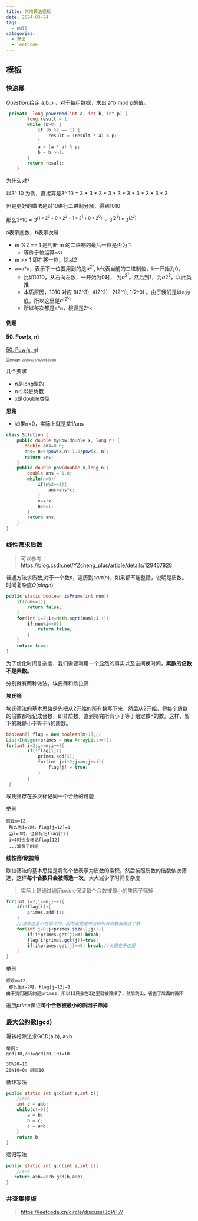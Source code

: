 ```yaml
---
title: 常用算法模板
date: 2024-03-24
tags: 
  - null
categories:  
  - 算法
  - leetcode
---
```


## 模板

### 快速幂

$Question:$给定 a,b,p ，对于每组数据，求出 a^b mod p的值。

```java
 private  long powerMod(int a, int b, int p) {
        long result = 1;
        while (b>0) {
            if (b %2 == 1) {
                result = (result * a) % p;
            }
            a = (a * a) % p;
            b = b >>1;
        }
        return result;
    }
```

为什么对?

以3^ 10 为例，直接算是3^ 10 = 3 * 3 * 3 * 3 * 3 * 3 * 3 * 3 * 3 * 3

但是更好的做法是对10进行二进制分解，得到1010

那么3^10 = $3^{(1*2^3 + 0*2^2 + 1*2^1 + 0*2^0)} = 3^{(2^3)} * 3^{(2^2)}$

a表示底数，b表示次幂

- m %2 == 1 是判断 m 的二进制的最后一位是否为 1
  - 等价于位运算`m&1`
- m >> 1 即右移一位，除以2
- a=a*a，表示下一位要用到的是$a^{2^k}$,  k代表当前的二进制位，k一开始为0。
  - 比如1010，从右向左数，一开始为0时， 为$a^{2^1}$。然后到1，为$a{2^2}$，以此类推
  - 本质原因，1010 对应  8(2^3),   4(2^2) ,  2(2^1),   1(2^0)  。由于我们是以a为底，所以这里是$a^{(2^k)}$
  - 所以每次都是a*a，根源是2^k

#### 例题

#### 50. Pow(x, n)

[50. Pow(x, n)](https://leetcode.cn/problems/powx-n/)

<img src="https://typora-1309665611.cos.ap-nanjing.myqcloud.com/typora/image-20240317100753038.png" alt="image-20240317100753038" style="zoom:67%;" />

几个要求

- n是long型的
- n可以是负数
- x是double类型

**思路**

- 如果n<0，实际上就是拿1/ans

```java
class Solution {
    public double myPow(double x, long n) {
       double ans=0.0;
       ans= n>0?pow(x,n):1.0/pow(x,-n);
       return ans;
    }
    public double pow(double x,long n){
        double ans = 1.0;
        while(n>0){
            if(n%2==1){
                ans=ans*x;
            }
            x=x*x;
            n>>=1;
        }
        return ans;
    }
}
```

### 线性筛求质数

>可以参考：https://blog.csdn.net/YZcheng_plus/article/details/129467828

普通方法求质数,对于一个数$n$，遍历到$sqrt(n)$，如果都不能整除，说明是质数。时间复杂度$O(nlogn)$

```java
public static boolean isPrime(int num){
    if(num<=1){
        return false;
    }
    for(int i=2;i<=Math.sqrt(num);i++){
        if(num%i==0){
            return false;
        }
    }
    return true;
}
```

为了优化时间复杂度，我们需要利用一个显然的事实以及空间换时间，**素数的倍数不是素数。**

分别就有两种做法。埃氏筛和欧拉筛

**埃氏筛**

埃氏筛法的基本思路是先把从2开始的所有数写下来，然后从2开始，将每个质数的倍数都标记成合数，即非质数，直到筛完所有小于等于给定数n的数。这样，留下的就是小于等于n的质数。

```java
boolean[] flag = new boolean[m+1];//
List<Integer>primes = new ArrayList<>(); 
for(int i=2;i<=m;i++){
        if(!flag[i]){
            primes.add(i);
            for(int j=i*2;j<=m;j+=i){
                flag[j] = true;
            }
        }
 }
```

埃氏筛存在多次标记同一个合数的可能

举例

```
假设m=12,
 那么当i=2时，flag[j=12]=1
 当i=3时，也会标记flag[12]
 i=4时也会标记flag[12]
 ...浪费了时间
```

**线性筛/欧拉筛**

欧拉筛法的基本思路是将每个数表示为质数的乘积，然后按照质数的倍数依次筛选，这样**每个合数只会被筛选一次**，大大减少了时间复杂度

> 实际上是通过遍历$prime$保证每个合数被最小的质因子筛掉

```java
for(int i=2;i<=m;i++){
    if(!flag[i]){
        primes.add(i);
    }
    //注意这里不在循环内，因为这里是用当前所有质数去乘这个数
    for(int j=0;j<primes.size();j++){
        if(i*primes.get(j)>m) break;
        flag[i*primes.get(j)]=true;
        if(i%primes.get(j)==0) break;//关键在于这里
    }
} 
```

举例

```
假设m=12,
 那么当i=2时，flag[j=12]=1
由于我们遍历的是primes，所以12只会在2这里就被筛掉了，然后跳出，省去了后面的循环
```

遍历$prime$保证**每个合数被最小的质因子筛掉**

### 最大公约数(gcd)

辗转相除法求GCD(a,b),  a>b

```
举例：
gcd(30,20)=gcd(20,10)=10

30%20=10
20%10=0; 返回10
```

循环写法

```java
public static int gcd(int a,int b){
    //a>b
    int c = a%b;
    while(c!=0){
        a = b;
        b = c;
        c = a%b;
    }
    return b;
}
```

递归写法

```java
public static int gcd(int a,int b){
    //a>b
   return a%b==0?b:gcd(b,a%b);
}
```

### 并查集模板

>https://leetcode.cn/circle/discuss/3dPiT7/
